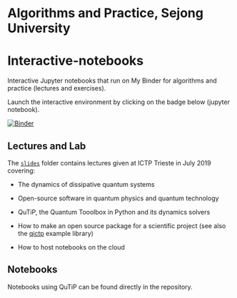 # Algorithms and Practice, Sejong University
# Interactive-notebooks

Interactive Jupyter notebooks that run on My Binder for algorithms and practice (lectures and exercises).

Launch the interactive environment by clicking on the badge below (jupyter notebook).

[![Binder](https://mybinder.org/badge_logo.svg)](https://mybinder.org/v2/gh/nathanshammah/interactive-notebooks/master)


## Lectures and Lab

The [`slides`](https://github.com/nathanshammah/interactive-notebooks/tree/master/slides) folder contains lectures given at ICTP Trieste in July 2019 covering:

- The dynamics of dissipative quantum systems

- Open-source software in quantum physics and quantum technology

- QuTiP, the Quantum Tooolbox in Python and its dynamics solvers

- How to make an open source package for a scientific project (see also the [qictp](https://github.com/nathanshammah/qictp) example library)

- How to host notebooks on the cloud

## Notebooks 

Notebooks using QuTiP can be found directly in the repository. 
